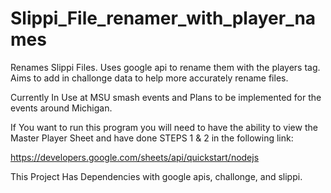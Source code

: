 # Slippi_File_renamer_with_player_names
Renames Slippi Files. Uses google api to rename them with the players tag.  Aims to add in challonge data to help more accurately rename files.

Currently In Use at MSU smash events and Plans to be implemented for the events around Michigan.

If You want to run this program you will need to have the ability to view the Master Player Sheet and have done STEPS 1 & 2 in the following link:

https://developers.google.com/sheets/api/quickstart/nodejs

This Project Has Dependencies with google apis, challonge, and slippi.

